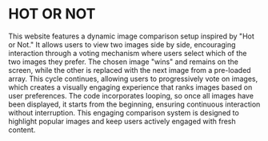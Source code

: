 # HOT OR NOT #
This website features a dynamic image comparison setup inspired by "Hot or Not." It allows users to view two images side by side, encouraging interaction through a voting mechanism where users select which of the two images they prefer. The chosen image "wins" and remains on the screen, while the other is replaced with the next image from a pre-loaded array. This cycle continues, allowing users to progressively vote on images, which creates a visually engaging experience that ranks images based on user preferences. The code incorporates looping, so once all images have been displayed, it starts from the beginning, ensuring continuous interaction without interruption. This engaging comparison system is designed to highlight popular images and keep users actively engaged with fresh content.
